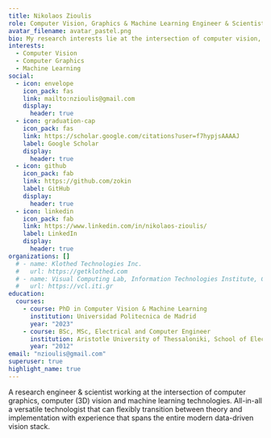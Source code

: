 ```yaml
---
title: Nikolaos Zioulis
role: Computer Vision, Graphics & Machine Learning Engineer & Scientist
avatar_filename: avatar_pastel.png
bio: My research interests lie at the intersection of computer vision, computer graphics and modern data-driven approaches.
interests:
  - Computer Vision
  - Computer Graphics
  - Machine Learning
social:
  - icon: envelope
    icon_pack: fas
    link: mailto:nzioulis@gmail.com
    display:
      header: true
  - icon: graduation-cap
    icon_pack: fas
    link: https://scholar.google.com/citations?user=f7hypjsAAAAJ
    label: Google Scholar
    display:
      header: true
  - icon: github
    icon_pack: fab
    link: https://github.com/zokin
    label: GitHub
    display:
      header: true
  - icon: linkedin
    icon_pack: fab
    link: https://www.linkedin.com/in/nikolaos-zioulis/
    label: LinkedIn
    display:
      header: true
organizations: []
  # - name: Klothed Technologies Inc.
  #   url: https://getklothed.com
  # - name: Visual Computing Lab, Information Technologies Institute, Centre for Research and Technology Hellas
  #   url: https://vcl.iti.gr
education:
  courses:
    - course: PhD in Computer Vision & Machine Learning
      institution: Universidad Politecnica de Madrid
      year: "2023"
    - course: BSc, MSc, Electrical and Computer Engineer
      institution: Aristotle University of Thessaloniki, School of Electrical and Computer Engineering
      year: "2012"
email: "nzioulis@gmail.com"
superuser: true
highlight_name: true
---
```

A research engineer & scientist working at the intersection of computer graphics, computer (3D) vision and machine learning technologies. All-in-all a versatile technologist that can flexibly transition between theory and implementation with experience that spans the entire modern data-driven vision stack.
